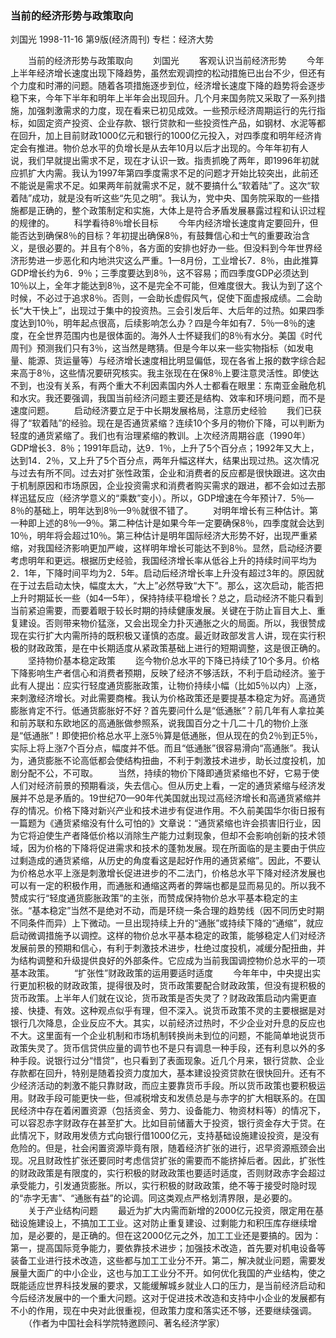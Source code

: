 ### 当前的经济形势与政策取向
刘国光
1998-11-16
第9版(经济周刊)
专栏：经济大势

　　当前的经济形势与政策取向
　　刘国光
　　客观认识当前经济形势
　　今年上半年经济增长速度出现下降趋势，虽然宏观调控的松动措施已出台不少，但还有个力度和时滞的问题。随着各项措施逐步到位，经济增长速度下降的趋势将会逐步稳下来，今年下半年和明年上半年会出现回升。几个月来国务院又采取了一系列措施，加强刺激需求的力度，现在看来已初见成效。一些预示经济周期运行的先行指标，如固定资产投资、企业存款、银行贷款和一些投资性产品，如钢材、水泥等都在回升，加上目前财政1000亿元和银行的1000亿元投入，对四季度和明年经济肯定会有推进。物价总水平的负增长是从去年10月以后才出现的。今年年初有人说，我们早就提出需求不足，现在才认识一致。指责抓晚了两年，即1996年初就应抓扩大内需。我认为1997年第四季度需求不足的问题才开始比较突出，此前还不能说是需求不足。如果两年前就需求不足，就不要搞什么“软着陆”了。这次“软着陆”成功，就是没有听这些“先见之明”。我认为，党中央、国务院采取的一些措施都是正确的，整个政策制定和实施，大体上是符合矛盾发展暴露过程和认识过程的规律的。
　　科学看待8％增长目标
　　今年内经济增长速度肯定要回升，但能否达到确保8％的目标？年初提出确保8％，有鼓舞信心和士气的重要政治含义，是很必要的。并且有个8％，各方面的安排也好办一些。但没料到今年世界经济形势进一步恶化和内地洪灾这么严重。1—8月份，工业增长7．8％，由此推算GDP增长约为6．9％；三季度要达到8％，这不容易；而四季度GDP必须达到10％以上，全年才能达到8％，这不是完全不可能，但难度很大。我认为到了这个时候，不必过于追求8％。否则，一会助长虚假风气，促使下面虚报成绩。二会助长“大干快上”，出现过于集中的投资热。三会引发后年、大后年的过热。如果四季度达到10％，明年起点很高，后续影响怎么办？四是今年如有7．5％—8％的速度，在全世界范围内也是很体面的。海外人士怀疑我们的8％有水分。美国《时代周刊》预测我们只有3％，这当然是瞎猜。但是今年以来一些实物指标（如发电量、能源、货运量等）与经济增长速度相比明显偏低，现在各省上报的数字综合起来高于8％，这些情况要研究核实。我主张现在在保8％上要注意灵活性。即使达不到，也没有关系，有两个重大不利因素国内外人士都看在眼里：东南亚金融危机和水灾。我还要强调，我国当前经济问题主要还是结构、效率和环境问题，而不是速度问题。
　　启动经济要立足于中长期发展格局，注意历史经验
　　我们已获得了“软着陆”的经验。现在是否通货紧缩？连续10个多月的物价下降，可以判断为轻度的通货紧缩了。我们也有治理紧缩的教训。上次经济周期谷底（1990年）GDP增长3．8％；1991年启动，达9．1％，上升了5个百分点；1992年又大上，达到14．2％，又上升了5个百分点，两年升幅这样大，结果出现过热。这次情况与过去有所不同。过去对扩张性政策，企业和消费者的反应都是很快跟进。这次由于机制原因和市场原因，企业投资需求和消费者购买需求的跟进，都不会如过去那样迅猛反应（经济学意义的“乘数”变小）。所以，GDP增速在今年预计7．5％—8％的基础上，明年达到8％—9％就很不错了。
　　对明年增长有三种估计。第一种即上述的8％—9％。第二种估计是如果今年一定要确保8％，四季度就会达到10％，明年将会超过10％。第三种估计是明年国际经济大形势不好，出现严重紧缩，对我国经济影响更加严峻，这样明年增长可能达不到8％。显然，启动经济要考虑明年和更远。根据历史经验，我国经济增长率从低谷上升的持续时间平均为2．1年，下降时间平均为2．5年。启动后经济增长率上升没有超过3年的。原因就在于过去启动太快，幅度太大，“大上”必然导致“大下”。那么，这次启动，能否把上升时期延长一些（如4—5年），保持持续平稳增长？总之，启动经济不能只看到当前紧迫需要，而要着眼于较长时期的持续健康发展。关键在于防止盲目大上、重复建设。否则带来物价猛涨，又会出现全力扑灭通胀之火的局面。所以，我很赞成现在实行扩大内需所持的既积极又谨慎的态度。最近财政部发言人讲，现在实行积极的财政政策，是在中长期适度从紧政策基础上进行的短期调整，这是很正确的。
　　坚持物价基本稳定政策
　　迄今物价总水平的下降已持续了10个多月。价格下降影响生产者信心和消费者预期，反映了经济不够活跃，不利于启动经济。鉴于此有人提出：应实行轻度通货膨胀政策，让物价持续小幅（比如5％以内）上涨，来刺激经济增长。对此需要商榷。我认为价格政策还是要提基本稳定为好。高通货膨胀肯定不行。低通货膨胀好不好？首先要问什么是“低通胀”？前几年有人拿拉美和前苏联和东欧地区的高通胀做参照系，说我国百分之十几二十几的物价上涨是“低通胀”！即使把价格总水平上涨5％算是低通胀，但从现在的负2％到正5％，实际上将上涨7个百分点，幅度并不低。而且“低通胀”很容易滑向“高通胀”。我认为，通货膨胀不论高低都会使结构扭曲，不利于刺激技术进步，助长过度投机，加剧分配不公，不可取。
　　当然，持续的物价下降即通货紧缩也不好，它易于使人们对经济前景的预期看淡，失去信心。但从历史上看，一定的通货紧缩与经济发展并不总是矛盾的。19世纪70—90年代美国就出现过高经济增长和高通货紧缩并存的情况。价格下降对新兴产业和技术进步有促进作用。不久前美国华尔街日报有一篇题为《通货紧缩没有什么可怕的》文章说：“通货紧缩也许会损害旧行业，因为它将迫使生产者降低价格以消除生产能力过剩现象，但却不会影响创新的技术领域，因为价格的下降将促进需求和技术的蓬勃发展。现在所面临的是主要由于供应过剩造成的通货紧缩，从历史的角度看这是起好作用的通货紧缩”。因此，不要认为价格总水平上涨是刺激增长促进进步的不二法门，价格总水平下降对经济发展也可以有一定的积极作用，而通胀和通缩这两者的弊端也都是显而易见的。所以我不赞成实行“轻度通货膨胀政策”的主张，而赞成保持物价总水平基本稳定的主张。“基本稳定”当然不是绝对不动，而是环绕一条合理的趋势线（因不同历史时期不同条件而异）上下微动。一旦出现持续上升的“通胀”或持续下降的“通缩”，就应启动微调措施予以调控。这样的物价总水平基本稳定的政策，能够稳定人们对经济发展前景的预期和信心，有利于刺激技术进步，杜绝过度投机，减缓分配扭曲，并为结构调整和升级提供良好的外部条件。它应成为当前我国调控物价总水平的一项基本政策。
　　“扩张性”财政政策的运用要适时适度
　　今年年中，中央提出实行更加积极的财政政策，提得很及时，货币政策要配合财政政策，但没有提积极的货币政策。上半年人们就在议论，货币政策是否失灵了？财政政策启动内需更直接、快捷、有效。这种观点似乎有理，但不深入。说货币政策不灵的主要根据是对银行几次降息，企业反应不大。其实，以前经济过热时，不少企业对升息的反应也不大。这里面有一个企业机制和市场机制转换尚未到位的问题，不能简单地说货币政策失灵了。货币信贷供应量的调节也不是只有调息一种手段，还有利息以外的多种手段。说银行过分“惜贷”，也只看到了表面现象。近几个月来，银行贷款、企业存款都在回升，特别是随着投资力度加大，基本建设投资贷款在很快回升。还有不少经济活动的刺激不能只靠财政，而应主要靠货币手段。所以货币政策也要积极运用。财政手段可能更快一些，但减税增支和发债总是与赤字的扩大相联系的。在国民经济中存在着闲置资源（包括资金、劳力、设备能力、物资材料等）的情况下，可以容忍赤字财政存在甚至扩大。比如目前储蓄大于投资，银行资金存大于贷。在此情况下，财政用发债方式向银行借1000亿元，支持基础设施建设投资，是没有危险的。但是，社会闲置资源毕竟有限，随着经济扩张的进行，迟早资源瓶颈会出现。况且财政性扩张还要同时考虑信贷扩张的需要而不能挤掉后者。因此，扩张性的财政政策是有限度的，实行积极的财政政策也要适时适度，否则财政赤字会超过承受能力，引发通货膨胀。所以，实行积极的财政政策，绝不等于接受时隐时现的“赤字无害”、“通胀有益”的论调。同这类观点严格划清界限，是必要的。
　　关于产业结构问题
　　最近为扩大内需而新增的2000亿元投资，限定用在基础设施建设上，不搞加工工业。这对防止重复建设、过剩能力和积压库存继续增加，是必要的，是正确的。但在这2000亿元之外，加工工业还是要搞的。因为：第一，提高国际竞争能力，要依靠技术进步；加强技术改造，首先要对机电设备等装备工业进行技术改造，这些都与加工工业分不开。第二，解决就业问题，需要发展量大面广的中小企业，这也与加工工业分不开。如何优化我国的产业结构，使之既能适应世界科技发展的要求，又能缓解城乡就业人口的压力，是当前经济启动和今后经济发展中的一个重大问题。这对于促进技术改造和支持中小企业的发展都有不小的作用，现在中央对此很重视，但政策力度和落实还不够，还要继续强调。
　　（作者为中国社会科学院特邀顾问、著名经济学家）
